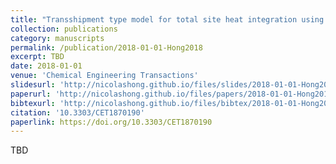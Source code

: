 ```yaml
---
title: "Transshipment type model for total site heat integration using non-isothermal utility loop"
collection: publications
category: manuscripts
permalink: /publication/2018-01-01-Hong2018
excerpt: TBD
date: 2018-01-01
venue: 'Chemical Engineering Transactions'
slidesurl: 'http://nicolashong.github.io/files/slides/2018-01-01-Hong2018.pdf'
paperurl: 'http://nicolashong.github.io/files/papers/2018-01-01-Hong2018.pdf'
bibtexurl: 'http://nicolashong.github.io/files/bibtex/2018-01-01-Hong2018.bib'
citation: '10.3303/CET1870190'
paperlink: https://doi.org/10.3303/CET1870190
---
```


TBD
